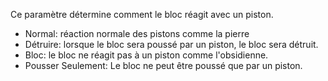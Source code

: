 Ce paramètre détermine comment le bloc réagit avec un piston.

* Normal: réaction normale des pistons comme la pierre
* Détruire: lorsque le bloc sera poussé par un piston, le bloc sera détruit.
* Bloc: le bloc ne réagit pas à un piston comme l'obsidienne.
* Pousser Seulement: Le bloc ne peut être poussé que par un piston.
